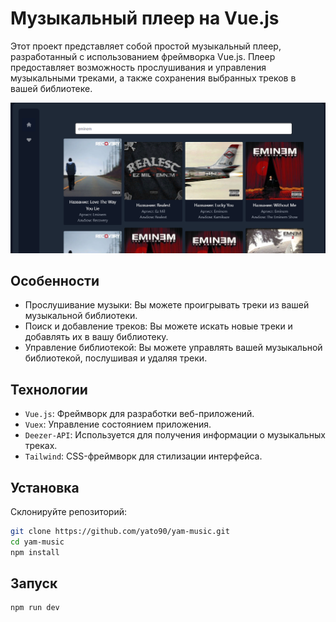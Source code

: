 # Музыкальный плеер на Vue.js

Этот проект представляет собой простой музыкальный плеер, разработанный с использованием фреймворка Vue.js. Плеер предоставляет возможность прослушивания и управления музыкальными треками, а также сохранения выбранных треков в вашей библиотеке.

![Скриншот плеера](screenshot.png)

## Особенности

* Прослушивание музыки: Вы можете проигрывать треки из вашей музыкальной библиотеки.
* Поиск и добавление треков: Вы можете искать новые треки и добавлять их в вашу библиотеку.
* Управление библиотекой: Вы можете управлять вашей музыкальной библиотекой, послушивая и удаляя треки.

## Технологии

* `Vue.js`: Фреймворк для разработки веб-приложений.
* `Vuex`: Управление состоянием приложения.
* `Deezer-API`: Используется для получения информации о музыкальных треках.
* `Tailwind`: CSS-фреймворк для стилизации интерфейса.

## Установка

Склонируйте репозиторий:

```bash
git clone https://github.com/yato90/yam-music.git
cd yam-music
npm install
```
## Запуск

```bash
npm run dev
```
